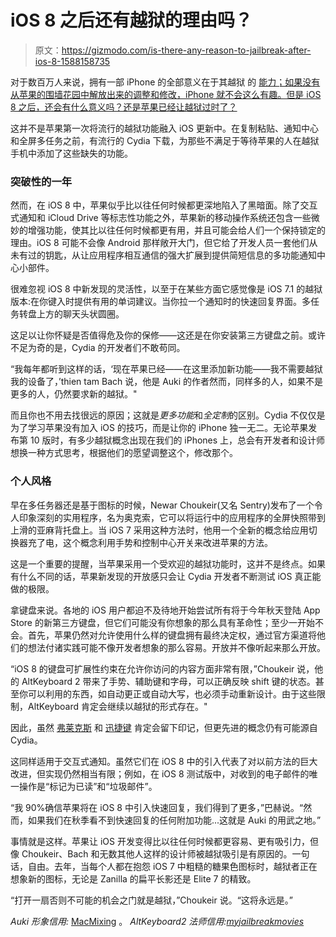 # iOS 8 之后还有越狱的理由吗？

> 原文：<https://gizmodo.com/is-there-any-reason-to-jailbreak-after-ios-8-1588158735>

对于数百万人来说，拥有一部 iPhone 的全部意义在于其越狱 的 [能力；如果没有从苹果的围墙花园中解放出来的调整和修改，iPhone 就不会这么有趣。但是 iOS 8 之后，还会有什么意义吗？还是苹果已经让越狱过时了？](http://lifehacker.com/how-to-jailbreak-your-iphone-the-always-up-to-date-gui-5771943)



这并不是苹果第一次将流行的越狱功能融入 iOS 更新中。在复制粘贴、通知中心和全屏多任务之前，有流行的 Cydia 下载，为那些不满足于等待苹果的人在越狱手机中添加了这些缺失的功能。

### 突破性的一年

然而，在 iOS 8 中，苹果似乎比以往任何时候都更深地陷入了黑暗面。除了交互式通知和 iCloud Drive 等标志性功能之外，苹果新的移动操作系统还包含一些微妙的增强功能，使其比以往任何时候都更有用，并且可能会给人们一个保持锁定的理由。iOS 8 可能不会像 Android 那样敞开大门，但它给了开发人员一套他们从未有过的钥匙，从让应用程序相互通信的强大扩展到提供简短信息的多功能通知中心小部件。

很难忽视 iOS 8 中新发现的灵活性，以至于在某些方面它感觉像是 iOS 7.1 的越狱版本:在你键入时提供有用的单词建议。当你拉一个通知时的快速回复界面。多任务转盘上方的聊天头状圆圈。

这足以让你怀疑是否值得危及你的保修——这还是在你安装第三方键盘之前。或许不足为奇的是，Cydia 的开发者们不敢苟同。

“我每年都听到这样的话，‘现在苹果已经——在这里添加新功能——我不需要越狱我的设备了，’thien tam Bach 说，他是 Auki 的作者然而，同样多的人，如果不是更多的人，仍然要求新的越狱。"

而且你也不用去找很远的原因；这就是*更多功能*和*全定制*的区别。Cydia 不仅仅是为了学习苹果没有加入 iOS 的技巧，而是让你的 iPhone 独一无二。无论苹果发布第 10 版时，有多少越狱概念出现在我们的 iPhones 上，总会有开发者和设计师想换一种方式思考，根据他们的愿望调整这个，修改那个。

### 个人风格

早在多任务器还是基于图标的时候，Newar Choukeir(又名 Sentry)发布了一个令人印象深刻的实用程序，名为奥克索，它可以将运行中的应用程序的全屏快照带到上滑的亚麻背托盘上。当 iOS 7 采用这种方法时，他用一个全新的概念给应用切换器充了电，这个概念利用手势和控制中心开关来改进苹果的方法。

这是一个重要的提醒，当苹果采用一个受欢迎的越狱功能时，这并不是终点。如果有什么不同的话，苹果新发现的开放感只会让 Cydia 开发者不断测试 iOS 真正能做的极限。

拿键盘来说。各地的 iOS 用户都迫不及待地开始尝试所有将于今年秋天登陆 App Store 的新第三方键盘，但它们可能没有你想象的那么具有革命性；至少一开始不会。首先，苹果仍然对允许使用什么样的键盘拥有最终决定权，通过官方渠道将他们的想法付诸实践可能不像开发者想象的那么容易。开放并不像听起来那么开放。

“iOS 8 的键盘可扩展性约束在允许你访问的内容方面非常有限，”Choukeir 说，他的 AltKeyboard 2 带来了手势、辅助键和字母，可以正确反映 shift 键的状态。甚至你可以利用的东西，如自动更正或自动大写，也必须手动重新设计。由于这些限制，AltKeyboard 肯定会继续以越狱的形式存在。"

因此，虽然 [弗莱克斯](http://fleksy.com/) 和 [迅捷键](http://www.swiftkey.net/en/) 肯定会留下印记，但更先进的概念仍有可能源自 Cydia。

这同样适用于交互式通知。虽然它们在 iOS 8 中的引入代表了对以前方法的巨大改进，但实现仍然相当有限；例如，在 iOS 8 测试版中，对收到的电子邮件的唯一操作是“标记为已读”和“垃圾邮件”。

“我 90%确信苹果将在 iOS 8 中引入快速回复，我们得到了更多，”巴赫说。“然而，如果我们在秋季看不到快速回复的任何附加功能...这就是 Auki 的用武之地。”

事情就是这样。苹果让 iOS 开发变得比以往任何时候都更容易、更有吸引力，但像 Choukeir、Bach 和无数其他人这样的设计师被越狱吸引是有原因的。一句话，自由。去年，当每个人都在抱怨 iOS 7 中粗糙的糖果色图标时，越狱者正在想象新的图标，无论是 Zanilla 的扁平长影还是 Elite 7 的精致。

“打开一扇否则不可能的机会之门就是越狱，”Choukeir 说。“这将永远是。”

*Auki 形象信用:* [MacMixing](https://www.youtube.com/watch?v=X2TIPA5iJVM) 。 *AltKeyboard2 法师信用:*[*myjailbreakmovies*](https://www.youtube.com/watch?v=70PMAhtpo5U)
